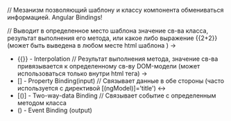 // Мезанизм позволяющий шаблону и классу компонента обмениваться информацией.
Angular Bindings!

// Выводит в определенное место шаблона значение св-ва класса, результат выполнения его метода, или какое либо выражение {{2+2}} 
(может быть выведена в любом месте html шаблона ) ->
- {{}} - Interpolation 
// Результат выполнения метода, значение св-ва привязывается к определенному св-ву DOM-модели (может использоваться только внутри html тега) -> 
- [] - Property Binding(input)
// Связывает данные в обе стороны 
(часто используется с директивой [(ngModel)]='title') <->
- [()] - Two-way-data Binding
// Связывает событие с определенным методом класса
- () - Event Binding (output)